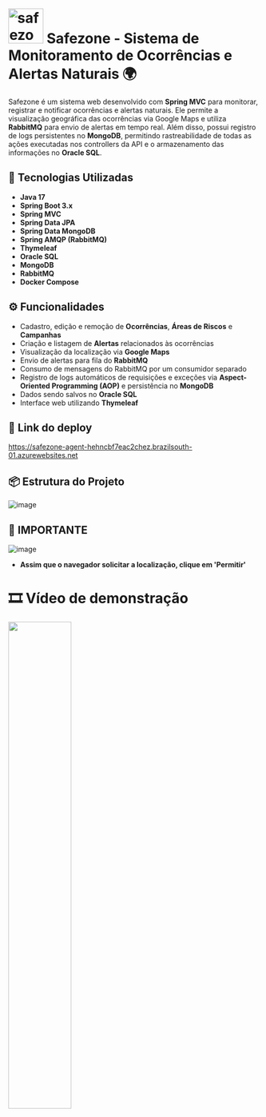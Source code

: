 # <img src="https://github.com/user-attachments/assets/facb5d05-09b4-4096-afe4-ee873a92e40f" alt="safezone-icon" width="70"/> Safezone - Sistema de Monitoramento de Ocorrências e Alertas Naturais 🌍

Safezone é um sistema web desenvolvido com **Spring MVC** para monitorar, registrar e notificar ocorrências e alertas naturais. Ele permite a visualização geográfica das ocorrências via Google Maps e utiliza **RabbitMQ** para envio de alertas em tempo real. Além disso, possui registro de logs persistentes no **MongoDB**, permitindo rastreabilidade de todas as ações executadas nos controllers da API e o armazenamento das informações no **Oracle SQL**.

## 🚀 Tecnologias Utilizadas

- **Java 17**
- **Spring Boot 3.x**
- **Spring MVC**
- **Spring Data JPA**
- **Spring Data MongoDB**
- **Spring AMQP (RabbitMQ)**
- **Thymeleaf**
- **Oracle SQL**
- **MongoDB**
- **RabbitMQ**
- **Docker Compose**

## ⚙️ Funcionalidades

- Cadastro, edição e remoção de **Ocorrências**, **Áreas de Riscos** e **Campanhas**
- Criação e listagem de **Alertas** relacionados às ocorrências
- Visualização da localização via **Google Maps**
- Envio de alertas para fila do **RabbitMQ**
- Consumo de mensagens do RabbitMQ por um consumidor separado
- Registro de logs automáticos de requisições e exceções via **Aspect-Oriented Programming (AOP)** e persistência no **MongoDB**
- Dados sendo salvos no **Oracle SQL**
- Interface web utilizando **Thymeleaf**

## 🚀 Link do deploy
https://safezone-agent-hehncbf7eac2chez.brazilsouth-01.azurewebsites.net

## 📦 Estrutura do Projeto
![image](https://github.com/user-attachments/assets/8a195684-52a1-4fcd-8967-9ab0a29b61c8)

## 🚨 IMPORTANTE
![image](https://github.com/user-attachments/assets/da273bed-2bb2-4589-9939-c12652b38ff6)
- **Assim que o navegador solicitar a localização, clique em 'Permitir'**

# 🎞️ Vídeo de demonstração
[<img src="https://github.com/user-attachments/assets/facb5d05-09b4-4096-afe4-ee873a92e40f" width="50%">](https://www.youtube.com/watch?v=qFiJH4VpClw)




